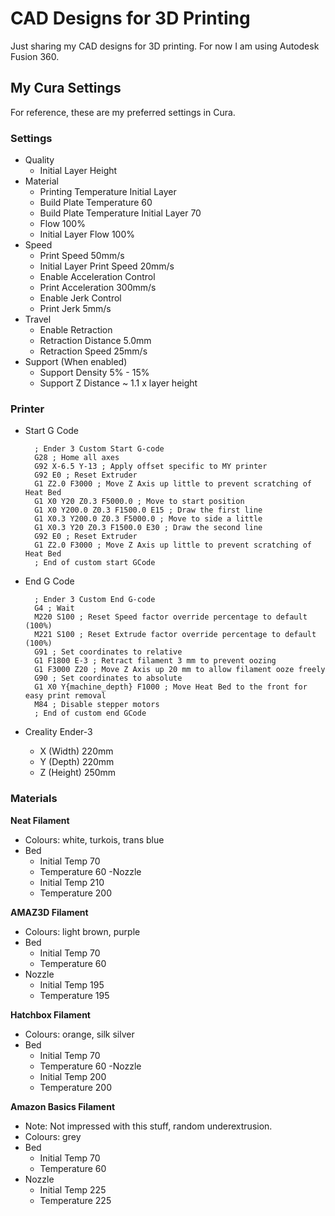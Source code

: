# CAD Designs for 3D Printing

Just sharing my CAD designs for 3D printing. For now I am using Autodesk Fusion 360.

## My Cura Settings

For reference, these are my preferred settings in Cura.

### Settings

- Quality
    * Initial Layer Height
- Material
    * Printing Temperature Initial Layer
    * Build Plate Temperature                   60
    * Build Plate Temperature Initial Layer     70
    * Flow                                      100%
    * Initial Layer Flow                        100%
- Speed
    * Print Speed                               50mm/s
    * Initial Layer Print Speed                 20mm/s
    * Enable Acceleration Control
    * Print Acceleration                        300mm/s
    * Enable Jerk Control
    * Print Jerk                                5mm/s
- Travel
    * Enable Retraction
    * Retraction Distance                       5.0mm
    * Retraction Speed                          25mm/s
- Support (When enabled)
    * Support Density                           5% - 15%
    * Support Z Distance                        ~ 1.1 x layer height

### Printer

- Start G Code

        ; Ender 3 Custom Start G-code
        G28 ; Home all axes
        G92 X-6.5 Y-13 ; Apply offset specific to MY printer
        G92 E0 ; Reset Extruder
        G1 Z2.0 F3000 ; Move Z Axis up little to prevent scratching of Heat Bed
        G1 X0 Y20 Z0.3 F5000.0 ; Move to start position
        G1 X0 Y200.0 Z0.3 F1500.0 E15 ; Draw the first line
        G1 X0.3 Y200.0 Z0.3 F5000.0 ; Move to side a little
        G1 X0.3 Y20 Z0.3 F1500.0 E30 ; Draw the second line
        G92 E0 ; Reset Extruder
        G1 Z2.0 F3000 ; Move Z Axis up little to prevent scratching of Heat Bed
        ; End of custom start GCode

- End G Code

        ; Ender 3 Custom End G-code
        G4 ; Wait
        M220 S100 ; Reset Speed factor override percentage to default (100%)
        M221 S100 ; Reset Extrude factor override percentage to default (100%)
        G91 ; Set coordinates to relative
        G1 F1800 E-3 ; Retract filament 3 mm to prevent oozing
        G1 F3000 Z20 ; Move Z Axis up 20 mm to allow filament ooze freely
        G90 ; Set coordinates to absolute
        G1 X0 Y{machine_depth} F1000 ; Move Heat Bed to the front for easy print removal
        M84 ; Disable stepper motors
        ; End of custom end GCode

- Creality Ender-3
    * X (Width) 220mm
    * Y (Depth) 220mm
    * Z (Height) 250mm

### Materials

**Neat Filament**

- Colours: white, turkois, trans blue
- Bed
    * Initial Temp  70
    * Temperature   60
-Nozzle
    * Initial Temp  210
    * Temperature   200

**AMAZ3D Filament**

- Colours: light brown, purple
- Bed
    * Initial Temp  70
    * Temperature   60
- Nozzle
    * Initial Temp  195
    * Temperature   195

**Hatchbox Filament**

- Colours: orange, silk silver
- Bed
    * Initial Temp  70
    * Temperature   60
-Nozzle
    * Initial Temp  200
    * Temperature   200

**Amazon Basics Filament**

- Note: Not impressed with this stuff, random underextrusion.
- Colours: grey
- Bed
    * Initial Temp  70
    * Temperature   60
- Nozzle
    * Initial Temp  225
    * Temperature   225

